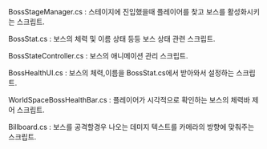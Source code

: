 BossStageManager.cs : 스테이지에 진입했을때 플레이어를 찾고 보스를 활성화시키는 스크립트.

BossStat.cs : 보스의 체력 및 이름 상태 등등 보스 상태 관련 스크립트.

BossStateController.cs : 보스의 애니메이션 관리 스크립트.

BossHealthUI.cs : 보스의 체력,이름을 BossStat.cs에서 받아와서 설정하는 스크립트.

WorldSpaceBossHealthBar.cs : 플레이어가 시각적으로 확인하는 보스의 체력바 제어 스크립트.

Billboard.cs : 보스를 공격할경우 나오는 데미지 텍스트를 카메라의 방향에 맞춰주는 스크립트.
